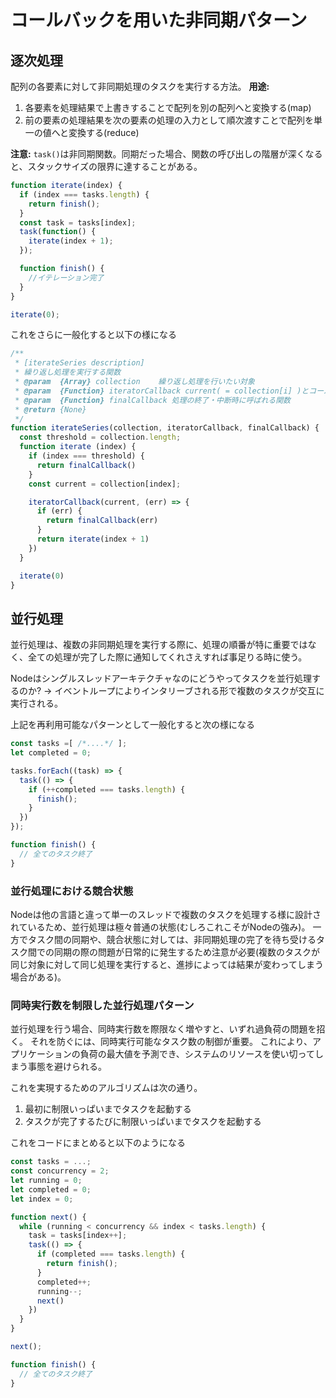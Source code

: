 # コールバックを用いた非同期パターン

## 逐次処理

配列の各要素に対して非同期処理のタスクを実行する方法。
 **用途:**

  1. 各要素を処理結果で上書きすることで配列を別の配列へと変換する(map)
  2. 前の要素の処理結果を次の要素の処理の入力として順次渡すことで配列を単一の値へと変換する(reduce)

 **注意:**
 `task()`は非同期関数。同期だった場合、関数の呼び出しの階層が深くなると、スタックサイズの限界に達することがある。

```JavaScript
function iterate(index) {
  if (index === tasks.length) {
    return finish();
  }
  const task = tasks[index];
  task(function() {
    iterate(index + 1);
  });

  function finish() {
    //イテレーション完了
  }
}

iterate(0);
```

これをさらに一般化すると以下の様になる

```JavaScript
/**
 * [iterateSeries description]
 * 繰り返し処理を実行する関数
 * @param  {Array} collection    繰り返し処理を行いたい対象
 * @param  {Function} iteratorCallback current( = collection[i] )とコールバック関数を引数にとる関数
 * @param  {Function} finalCallback 処理の終了・中断時に呼ばれる関数
 * @return {None}
 */
function iterateSeries(collection, iteratorCallback, finalCallback) {
  const threshold = collection.length;
  function iterate (index) {
    if (index === threshold) {
      return finalCallback()
    }
    const current = collection[index];

    iteratorCallback(current, (err) => {
      if (err) {
        return finalCallback(err)
      }
      return iterate(index + 1)
    })
  }

  iterate(0)
}

```

## 並行処理

並行処理は、複数の非同期処理を実行する際に、処理の順番が特に重要ではなく、全ての処理が完了した際に通知してくれさえすれば事足りる時に使う。

Nodeはシングルスレッドアーキテクチャなのにどうやってタスクを並行処理するのか?
-> イベントループによりインタリーブされる形で複数のタスクが交互に実行される。

上記を再利用可能なパターンとして一般化すると次の様になる

```JavaScript
const tasks =[ /*....*/ ];
let completed = 0;

tasks.forEach((task) => {
  task(() => {
    if (++completed === tasks.length) {
      finish();
    }
  })
});

function finish() {
  // 全てのタスク終了
}

```

### 並行処理における競合状態

Nodeは他の言語と違って単一のスレッドで複数のタスクを処理する様に設計されているため、並行処理は極々普通の状態(むしろこれこそがNodeの強み)。
一方でタスク間の同期や、競合状態に対しては、非同期処理の完了を待ち受けるタスク間での同期の際の問題が日常的に発生するため注意が必要(複数のタスクが同じ対象に対して同じ処理を実行すると、進捗によっては結果が変わってしまう場合がある)。

### 同時実行数を制限した並行処理パターン

並行処理を行う場合、同時実行数を際限なく増やすと、いずれ過負荷の問題を招く。
それを防ぐには、同時実行可能なタスク数の制御が重要。
これにより、アプリケーションの負荷の最大値を予測でき、システムのリソースを使い切ってしまう事態を避けられる。

これを実現するためのアルゴリズムは次の通り。

1. 最初に制限いっぱいまでタスクを起動する
2. タスクが完了するたびに制限いっぱいまでタスクを起動する

これをコードにまとめると以下のようになる

```JavaScript
const tasks = ...;
const concurrency = 2;
let running = 0;
let completed = 0;
let index = 0;

function next() {
  while (running < concurrency && index < tasks.length) {
    task = tasks[index++];
    task(() => {
      if (completed === tasks.length) {
        return finish();
      }
      completed++;
      running--;
      next()
    })
  }
}

next();

function finish() {
  // 全てのタスク終了
}
```
